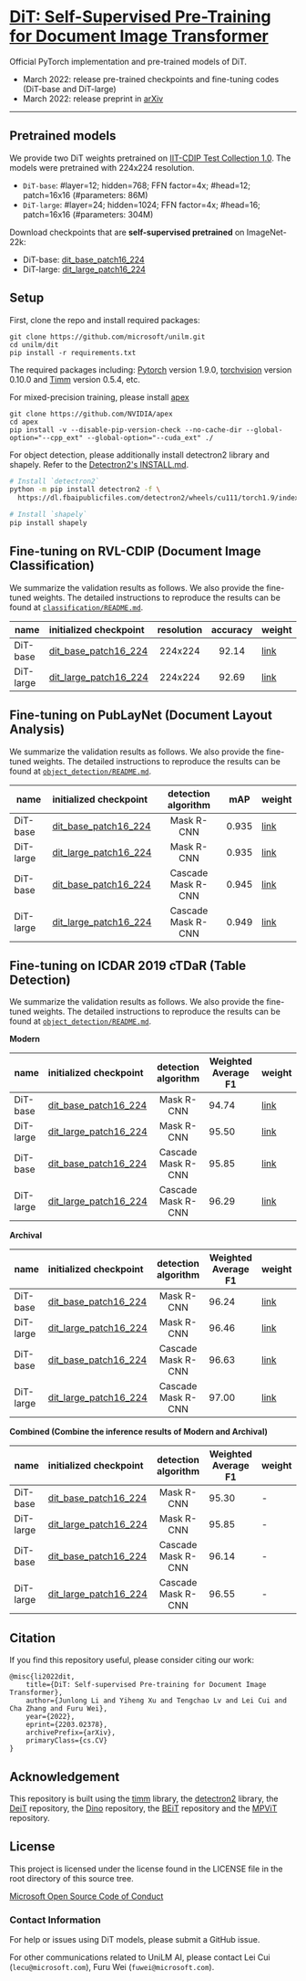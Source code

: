 # [DiT: Self-Supervised Pre-Training for Document Image Transformer](https://arxiv.org/abs/2203.02378)

Official PyTorch implementation and pre-trained models of DiT.

- March 2022: release pre-trained checkpoints and fine-tuning codes (DiT-base and DiT-large)
- March 2022: release preprint in [arXiv](https://arxiv.org/abs/2203.02378)


---


## Pretrained models

We provide two DiT weights pretrained on [IIT-CDIP Test Collection 1.0](https://dl.acm.org/doi/10.1145/1148170.1148307). The models were pretrained with 224x224 resolution.

- `DiT-base`: #layer=12; hidden=768; FFN factor=4x; #head=12; patch=16x16 (#parameters: 86M)
- `DiT-large`: #layer=24; hidden=1024; FFN factor=4x; #head=16; patch=16x16 (#parameters: 304M)

Download checkpoints that are **self-supervised pretrained** on ImageNet-22k:
- DiT-base: [dit_base_patch16_224](https://layoutlm.blob.core.windows.net/dit/dit-pts/dit-base-224-p16-500k-62d53a.pth)
- DiT-large: [dit_large_patch16_224](https://layoutlm.blob.core.windows.net/dit/dit-pts/dit-large-224-p16-500k-d7a2fb.pth)


## Setup

First, clone the repo and install required packages:
```
git clone https://github.com/microsoft/unilm.git
cd unilm/dit
pip install -r requirements.txt
```

The required packages including: [Pytorch](https://pytorch.org/) version 1.9.0, [torchvision](https://pytorch.org/vision/stable/index.html) version 0.10.0 and [Timm](https://github.com/rwightman/pytorch-image-models) version 0.5.4, etc.

For mixed-precision training, please install [apex](https://github.com/NVIDIA/apex)
```
git clone https://github.com/NVIDIA/apex
cd apex
pip install -v --disable-pip-version-check --no-cache-dir --global-option="--cpp_ext" --global-option="--cuda_ext" ./
```
For object detection, please additionally install detectron2 library and shapely. Refer to the [Detectron2's INSTALL.md](https://github.com/facebookresearch/detectron2/blob/main/INSTALL.md).

```bash
# Install `detectron2`
python -m pip install detectron2 -f \
  https://dl.fbaipublicfiles.com/detectron2/wheels/cu111/torch1.9/index.html

# Install `shapely`
pip install shapely
```

## Fine-tuning on RVL-CDIP (Document Image Classification)

We summarize the validation results as follows. We also provide the fine-tuned weights. The detailed instructions to reproduce the results can be found at [`classification/README.md`](classification/README.md).

| name | initialized checkpoint | resolution | accuracy  | weight |
|------------|:----------------------------------------|:----------:|:-------:|-----|
| DiT-base | [dit_base_patch16_224](https://layoutlm.blob.core.windows.net/dit/dit-pts/dit-base-224-p16-500k-62d53a.pth) | 224x224 | 92.14 | [link](https://layoutlm.blob.core.windows.net/dit/dit-fts/rvlcdip_dit-b.pth) |
| DiT-large | [dit_large_patch16_224](https://layoutlm.blob.core.windows.net/dit/dit-pts/dit-large-224-p16-500k-d7a2fb.pth) | 224x224 | 92.69 | [link](https://layoutlm.blob.core.windows.net/dit/dit-fts/rvlcdip_dit-l.pth) |


## Fine-tuning on PubLayNet (Document Layout Analysis)

We summarize the validation results as follows. We also provide the fine-tuned weights. The detailed instructions to reproduce the results can be found at [`object_detection/README.md`](object_detection/README.md).

| name | initialized checkpoint | detection algorithm  |  mAP| weight |
|------------|:----------------------------------------|:----------:|-------------------|-----|
| DiT-base | [dit_base_patch16_224](https://layoutlm.blob.core.windows.net/dit/dit-pts/dit-base-224-p16-500k-62d53a.pth) | Mask R-CNN | 0.935 |  [link](https://layoutlm.blob.core.windows.net/dit/dit-fts/publaynet_dit-b_mrcnn.pth) |
| DiT-large | [dit_large_patch16_224](https://layoutlm.blob.core.windows.net/dit/dit-pts/dit-large-224-p16-500k-d7a2fb.pth) | Mask R-CNN | 0.935 |  [link](https://layoutlm.blob.core.windows.net/dit/dit-fts/publaynet_dit-l_mrcnn.pth) | 
| DiT-base | [dit_base_patch16_224](https://layoutlm.blob.core.windows.net/dit/dit-pts/dit-base-224-p16-500k-62d53a.pth) | Cascade Mask R-CNN | 0.945 |  [link](https://layoutlm.blob.core.windows.net/dit/dit-fts/publaynet_dit-b_cascade.pth) |
| DiT-large | [dit_large_patch16_224](https://layoutlm.blob.core.windows.net/dit/dit-pts/dit-large-224-p16-500k-d7a2fb.pth) | Cascade Mask R-CNN | 0.949 |  [link](https://layoutlm.blob.core.windows.net/dit/dit-fts/publaynet_dit-l_cascade.pth) |

## Fine-tuning on ICDAR 2019 cTDaR (Table Detection)

We summarize the validation results as follows. We also provide the fine-tuned weights. The detailed instructions to reproduce the results can be found at [`object_detection/README.md`](object_detection/README.md).

**Modern**

| name | initialized checkpoint | detection algorithm  |  Weighted Average F1 | weight |
|------------|:----------------------------------------|:----------:|-------------------|-----|
| DiT-base | [dit_base_patch16_224](https://layoutlm.blob.core.windows.net/dit/dit-pts/dit-base-224-p16-500k-62d53a.pth) | Mask R-CNN | 94.74 |  [link](https://layoutlm.blob.core.windows.net/dit/dit-fts/icdar19modern_dit-b_mrcnn.pth) |
| DiT-large | [dit_large_patch16_224](https://layoutlm.blob.core.windows.net/dit/dit-pts/dit-large-224-p16-500k-d7a2fb.pth) | Mask R-CNN | 95.50 |  [link](https://layoutlm.blob.core.windows.net/dit/dit-fts/icdar19modern_dit-l_mrcnn.pth) | 
| DiT-base | [dit_base_patch16_224](https://layoutlm.blob.core.windows.net/dit/dit-pts/dit-base-224-p16-500k-62d53a.pth) | Cascade Mask R-CNN | 95.85 |  [link](https://layoutlm.blob.core.windows.net/dit/dit-fts/icdar19modern_dit-b_cascade.pth) |
| DiT-large | [dit_large_patch16_224](https://layoutlm.blob.core.windows.net/dit/dit-pts/dit-large-224-p16-500k-d7a2fb.pth) | Cascade Mask R-CNN | 96.29 |  [link](https://layoutlm.blob.core.windows.net/dit/dit-fts/icdar19modern_dit-l_cascade.pth) |

**Archival**

| name | initialized checkpoint | detection algorithm  |  Weighted Average F1 | weight |
|------------|:----------------------------------------|:----------:|-------------------|-----|
| DiT-base | [dit_base_patch16_224](https://layoutlm.blob.core.windows.net/dit/dit-pts/dit-base-224-p16-500k-62d53a.pth) | Mask R-CNN | 96.24 |  [link](https://layoutlm.blob.core.windows.net/dit/dit-fts/icdar19archival_dit-b_mrcnn.pth) |
| DiT-large | [dit_large_patch16_224](https://layoutlm.blob.core.windows.net/dit/dit-pts/dit-large-224-p16-500k-d7a2fb.pth) | Mask R-CNN | 96.46 |  [link](https://layoutlm.blob.core.windows.net/dit/dit-fts/icdar19archival_dit-l_mrcnn.pth) | 
| DiT-base | [dit_base_patch16_224](https://layoutlm.blob.core.windows.net/dit/dit-pts/dit-base-224-p16-500k-62d53a.pth) | Cascade Mask R-CNN | 96.63 |  [link](https://layoutlm.blob.core.windows.net/dit/dit-fts/icdar19archival_dit-b_cascade.pth) |
| DiT-large | [dit_large_patch16_224](https://layoutlm.blob.core.windows.net/dit/dit-pts/dit-large-224-p16-500k-d7a2fb.pth) | Cascade Mask R-CNN | 97.00 |  [link](https://layoutlm.blob.core.windows.net/dit/dit-fts/icdar19archival_dit-l_cascade.pth) |

**Combined (Combine the inference results of Modern and Archival)**

| name | initialized checkpoint | detection algorithm  |  Weighted Average F1 | weight |
|------------|:----------------------------------------|:----------:|-------------------|-----|
| DiT-base | [dit_base_patch16_224](https://layoutlm.blob.core.windows.net/dit/dit-pts/dit-base-224-p16-500k-62d53a.pth) | Mask R-CNN | 95.30 |  - |
| DiT-large | [dit_large_patch16_224](https://layoutlm.blob.core.windows.net/dit/dit-pts/dit-large-224-p16-500k-d7a2fb.pth) | Mask R-CNN | 95.85 |  - | 
| DiT-base | [dit_base_patch16_224](https://layoutlm.blob.core.windows.net/dit/dit-pts/dit-base-224-p16-500k-62d53a.pth) | Cascade Mask R-CNN | 96.14 |  - |
| DiT-large | [dit_large_patch16_224](https://layoutlm.blob.core.windows.net/dit/dit-pts/dit-large-224-p16-500k-d7a2fb.pth) | Cascade Mask R-CNN | 96.55 |  - |


## Citation

If you find this repository useful, please consider citing our work:
```
@misc{li2022dit,
    title={DiT: Self-supervised Pre-training for Document Image Transformer},
    author={Junlong Li and Yiheng Xu and Tengchao Lv and Lei Cui and Cha Zhang and Furu Wei},
    year={2022},
    eprint={2203.02378},
    archivePrefix={arXiv},
    primaryClass={cs.CV}
}
```


## Acknowledgement

This repository is built using the [timm](https://github.com/rwightman/pytorch-image-models) library, the [detectron2](https://github.com/facebookresearch/detectron2) library, the [DeiT](https://github.com/facebookresearch/deit) repository, the [Dino](https://github.com/facebookresearch/dino) repository, the [BEiT](https://github.com/microsoft/unilm/tree/master/beit) repository and the [MPViT](https://github.com/youngwanLEE/MPViT) repository.

## License
This project is licensed under the license found in the LICENSE file in the root directory of this source tree.

[Microsoft Open Source Code of Conduct](https://opensource.microsoft.com/codeofconduct)

### Contact Information

For help or issues using DiT models, please submit a GitHub issue.

For other communications related to UniLM AI, please contact Lei Cui (`lecu@microsoft.com`), Furu Wei (`fuwei@microsoft.com`).
